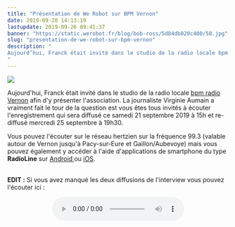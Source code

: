 ```yaml
---
title: "Présentation de We Robot sur BPM Vernon"
date: 2019-09-20 14:13:19
lastupdate: 2019-09-26 09:41:37
banner: "https://static.werobot.fr/blog/bob-ross/5d84db020c400/50.jpg"
slug: "presentation-de-we-robot-sur-bpm-vernon"
description: " 
Aujourd’hui, Franck était invité dans le studio de la radio locale bpm radio Vernon afin d’y présenter l’association.
"
---
```

![](https://static.werobot.fr/blog/bob-ross/5d84db020c400/50.jpg)

Aujourd'hui, Franck était invité dans le studio de la radio locale <a href="https://www.facebook.com/BPMradioVernon/"> bpm radio Vernon</a> afin d'y présenter l'association.
La journaliste Virginie Aumain a vraiment fait le tour de la question est vous êtes tous invités à écouter l'enregistrement qui sera diffusé ce samedi 21 septembre 2019 à 15h et re-diffusé mercredi 25 septembre à 19h30.

Vous pouvez l'écouter sur le réseau hertzien sur la fréquence 99.3 (valable autour de Vernon jusqu'à Pacy-sur-Eure et Gaillon/Aubevoye) mais vous pouvez également y accéder à l'aide d'applications de smartphone du type **RadioLine** sur <a href="https://play.google.com/store/apps/details?id=com.radioline.android.radioline&hl=fr">Android </a> ou <a href="https://apps.apple.com/fr/app/radioline-live-radio-podcast/id945478998">iOS</a>.

<br>
<b>EDIT :</b> Si vous avez manqué les deux diffusions de l'interview vous pouvez l'écouter ici :

<div style="display: flex; justify-content: center; margin-bottom: 1em; margin-top: 1em;"><audio src="https://s.werobot.fr/25-09-2019-bpm-vernon-interview.mp3" controls /></div>

<!-- Peu de temps après la diffusion radio, nous rendrons l'enregistrement disponible sur notre site -->



    